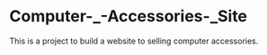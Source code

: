# Computer-_-Accessories-_Site
This is a project to build a website to selling computer accessories. 

